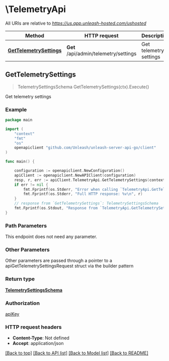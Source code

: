 # \TelemetryApi

All URIs are relative to *https://us.app.unleash-hosted.com/ushosted*

Method | HTTP request | Description
------------- | ------------- | -------------
[**GetTelemetrySettings**](TelemetryApi.md#GetTelemetrySettings) | **Get** /api/admin/telemetry/settings | Get telemetry settings



## GetTelemetrySettings

> TelemetrySettingsSchema GetTelemetrySettings(ctx).Execute()

Get telemetry settings



### Example

```go
package main

import (
    "context"
    "fmt"
    "os"
    openapiclient "github.com/Unleash/unleash-server-api-go/client"
)

func main() {

    configuration := openapiclient.NewConfiguration()
    apiClient := openapiclient.NewAPIClient(configuration)
    resp, r, err := apiClient.TelemetryApi.GetTelemetrySettings(context.Background()).Execute()
    if err != nil {
        fmt.Fprintf(os.Stderr, "Error when calling `TelemetryApi.GetTelemetrySettings``: %v\n", err)
        fmt.Fprintf(os.Stderr, "Full HTTP response: %v\n", r)
    }
    // response from `GetTelemetrySettings`: TelemetrySettingsSchema
    fmt.Fprintf(os.Stdout, "Response from `TelemetryApi.GetTelemetrySettings`: %v\n", resp)
}
```

### Path Parameters

This endpoint does not need any parameter.

### Other Parameters

Other parameters are passed through a pointer to a apiGetTelemetrySettingsRequest struct via the builder pattern


### Return type

[**TelemetrySettingsSchema**](TelemetrySettingsSchema.md)

### Authorization

[apiKey](../README.md#apiKey)

### HTTP request headers

- **Content-Type**: Not defined
- **Accept**: application/json

[[Back to top]](#) [[Back to API list]](../README.md#documentation-for-api-endpoints)
[[Back to Model list]](../README.md#documentation-for-models)
[[Back to README]](../README.md)


